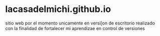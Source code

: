 # lacasadelmichi.github.io
sitio web por el momento unicamente en versi[on de escritorio realizado con la finalidad de fortalecer mi aprendizae en control de versiones
